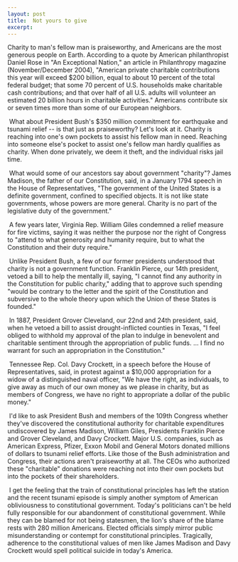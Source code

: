 ```yaml
---
layout: post
title:  Not yours to give
excerpt:
---
```












Charity to man's fellow man is praiseworthy, and Americans are the most generous people on Earth. According to a quote by American philanthropist Daniel Rose in "An Exceptional Nation," an article in Philanthropy magazine (November/December 2004), "American private charitable contributions this year will exceed $200 billion, equal to about 10 percent of the total federal budget; that some 70 percent of U.S. households make charitable cash contributions; and that over half of all U.S. adults will volunteer an estimated 20 billion hours in charitable activities." Americans contribute six or seven times more than some of our European neighbors.

 What about President Bush's $350 million commitment for earthquake and tsunami relief -- is that just as praiseworthy? Let's look at it. Charity is reaching into one's own pockets to assist his fellow man in need. Reaching into someone else's pocket to assist one's fellow man hardly qualifies as charity. When done privately, we deem it theft, and the individual risks jail time.

 What would some of our ancestors say about government "charity"? James Madison, the father of our Constitution, said, in a January 1794 speech in the House of Representatives, "The government of the United States is a definite government, confined to specified objects. It is not like state governments, whose powers are more general. Charity is no part of the legislative duty of the government."

 A few years later, Virginia Rep. William Giles condemned a relief measure for fire victims, saying it was neither the purpose nor the right of Congress to "attend to what generosity and humanity require, but to what the Constitution and their duty require."

 Unlike President Bush, a few of our former presidents understood that charity is not a government function. Franklin Pierce, our 14th president, vetoed a bill to help the mentally ill, saying, "I cannot find any authority in the Constitution for public charity," adding that to approve such spending "would be contrary to the letter and the spirit of the Constitution and subversive to the whole theory upon which the Union of these States is founded."

 In 1887, President Grover Cleveland, our 22nd and 24th president, said, when he vetoed a bill to assist drought-inflicted counties in Texas, "I feel obliged to withhold my approval of the plan to indulge in benevolent and charitable sentiment through the appropriation of public funds. ... I find no warrant for such an appropriation in the Constitution."

 Tennessee Rep. Col. Davy Crockett, in a speech before the House of Representatives, said, in protest against a $10,000 appropriation for a widow of a distinguished naval officer, "We have the right, as individuals, to give away as much of our own money as we please in charity, but as members of Congress, we have no right to appropriate a dollar of the public money."

 I'd like to ask President Bush and members of the 109th Congress whether they've discovered the constitutional authority for charitable expenditures undiscovered by James Madison, William Giles, Presidents Franklin Pierce and Grover Cleveland, and Davy Crockett. Major U.S. companies, such as American Express, Pfizer, Exxon Mobil and General Motors donated millions of dollars to tsunami relief efforts. Like those of the Bush administration and Congress, their actions aren't praiseworthy at all. The CEOs who authorized these "charitable" donations were reaching not into their own pockets but into the pockets of their shareholders.

 I get the feeling that the train of constitutional principles has left the station and the recent tsunami episode is simply another symptom of American obliviousness to constitutional government. Today's politicians can't be held fully responsible for our abandonment of constitutional government. While they can be blamed for not being statesmen, the lion's share of the blame rests with 280 million Americans. Elected officials simply mirror public misunderstanding or contempt for constitutional principles. Tragically, adherence to the constitutional values of men like James Madison and Davy Crockett would spell political suicide in today's America.


